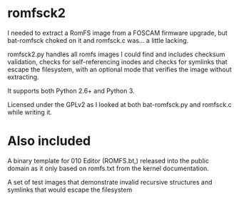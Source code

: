 romfsck2
========

I needed to extract a RomFS image from a FOSCAM firmware upgrade, but bat-romfsck choked on it and romfsck.c was... a little lacking.

romfsck2.py handles all romfs images I could find and includes checksum validation, checks for self-referencing inodes and checks for symlinks that escape the filesystem, with an optional mode that verifies the image without extracting.

It supports both Python 2.6+ and Python 3.

Licensed under the GPLv2 as I looked at both bat-romfsck.py and romfsck.c while writing it.


Also included
=============
A binary template for 010 Editor (ROMFS.bt,) released into the public domain as it only based on romfs.txt from the kernel documentation.

A set of test images that demonstrate invalid recursive structures and symlinks that would escape the filesystem
